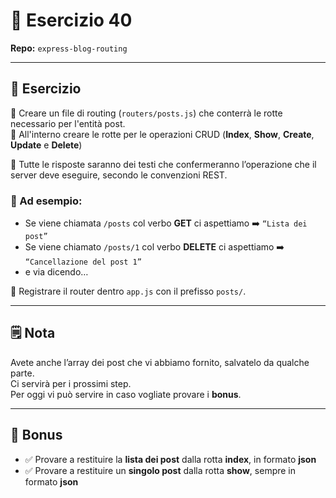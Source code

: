 # 📝 Esercizio 40  
**Repo:** `express-blog-routing`

---

## 🧪 Esercizio

📁 Creare un file di routing (`routers/posts.js`) che conterrà le rotte necessario per l'entità post.  
🔧 All'interno creare le rotte per le operazioni CRUD (**Index**, **Show**, **Create**, **Update** e **Delete**)

📨 Tutte le risposte saranno dei testi che confermeranno l’operazione che il server deve eseguire, secondo le convenzioni REST.

### 📌 Ad esempio:
- Se viene chiamata `/posts` col verbo **GET** ci aspettiamo ➡️ `“Lista dei post”`  
- Se viene chiamato `/posts/1` col verbo **DELETE** ci aspettiamo ➡️ `“Cancellazione del post 1”`  
- e via dicendo…

📌 Registrare il router dentro `app.js` con il prefisso `posts/`.

---

## 🗒️ Nota
Avete anche l’array dei post che vi abbiamo fornito, salvatelo da qualche parte.  
Ci servirà per i prossimi step.  
Per oggi vi può servire in caso vogliate provare i **bonus**.

---

## 🎁 Bonus
- ✅ Provare a restituire la **lista dei post** dalla rotta **index**, in formato **json**
- ✅ Provare a restituire un **singolo post** dalla rotta **show**, sempre in formato **json**
